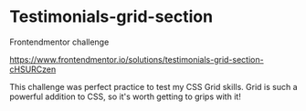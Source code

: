 # Testimonials-grid-section
Frontendmentor challenge

https://www.frontendmentor.io/solutions/testimonials-grid-section-cHSURCzen

This challenge was perfect practice to test my CSS Grid skills. 
Grid is such a powerful addition to CSS, so it's worth getting to grips with it!
